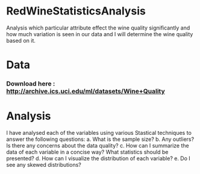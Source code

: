 # RedWineStatisticsAnalysis
Analysis which particular attribute effect the wine quality significantly and how much variation is seen in our data and I will determine the wine quality based on it.

# Data
### Download here : http://archive.ics.uci.edu/ml/datasets/Wine+Quality 

# Analysis
I have analysed each of the variables using various Stastical techniques to answer the following questions:
a. What is the sample size?
b. Any outliers? Is there any concerns about the data quality?
c. How can I summarize the data of each variable in a concise way? What statistics should be presented?
d. How can I visualize the distribution of each variable?
e. Do I see any skewed distributions?
